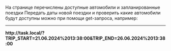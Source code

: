 На странице перечислены доступные автомобили и запланированные поездки
Передать даты новой поездки и проверить какие автомобили будут доступны можно при помощи get-запроса, например:
<hr>
<b>http://task.local/?TRIP_START=21.06.2024%2013:38:00&TRIP_END=26.06.2024%2013:38:00</b>
